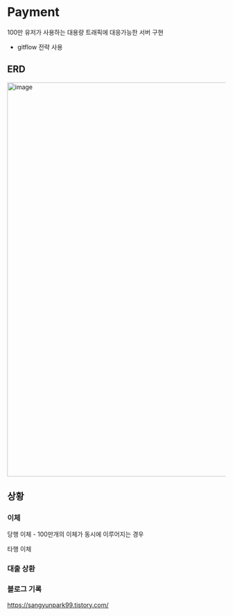 # Payment

100만 유저가 사용하는 대용량 트래픽에 대응가능한 서버 구현

- gitflow 전략 사용


## ERD


<img width="907" alt="image" src="https://github.com/sangyunpark99/Payment/assets/96441638/caba715e-eebb-45fe-b23d-2d633164be2b">


## 상황

### 이체

당행 이체 - 100만개의 이체가 동시에 이루어지는 경우

타행 이체

### 대출 상환


### 블로그 기록
https://sangyunpark99.tistory.com/
